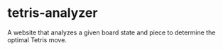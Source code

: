 # tetris-analyzer
A website that analyzes a given board state and piece to determine the optimal Tetris move.
